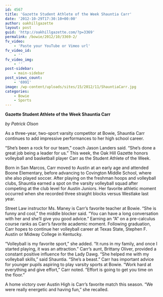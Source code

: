 ```yaml
---
id: 4567
title: 'Gazette Student Athlete of the Week Shauntia Carr'
date: '2012-10-29T17:30:10+00:00'
author: oakhillgazette
layout: post
guid: 'http://oakhillgazette.com/?p=3369'
permalink: /bowie/2012/10/3369-2/
fv_video:
    - 'Paste your YouTube or Vimeo url'
fv_video_id:
    - ''
fv_video_img:
    - ''
post-sidebar:
    - main-sidebar
post_views_count:
    - '6991'
image: /wp-content/uploads/sites/15/2012/11/ShauntiaCarr.jpg
categories:
    - Bowie
    - Sports
---
```


**Gazette Student Athlete of the Week Shauntia Carr**

*by Patrick Olson*

As a three-year, two-sport varsity competitor at Bowie, Shauntia Carr continues to add impressive performances to her high school career.

“She’s been a rock for our team,” coach Jason Landers said. “She’s done a great job being a leader for us.” This week, the Oak Hill Gazette honors volleyball and basketball player Carr as the Student Athlete of the Week.

Born in San Marcos, Carr moved to Austin at an early age and attended Boone Elementary, before advancing to Covington Middle School, where she also played soccer. After playing on the freshman hoops and volleyball clubs, Shauntia earned a spot on the varsity volleyball squad after competing at the club level for Austin Juniors. Her favorite athletic moment occurred when she recorded three straight blocks versus Westlake last year.

Street Law instructor Ms. Maney is Carr’s favorite teacher at Bowie. “She is funny and cool,” the middle blocker said. “You can have a long conversation with her and she’ll give you good advice.” Earning an “A” on a pre-calculus course ranks as Carr’s favorite academic moment. Following graduation, Carr hopes to continue her volleyball career at Texas State, Stephen F. Austin or Midway College in Kentucky.

“Volleyball is my favorite sport,” she added. “It runs in my family, and once I started playing, it was an attraction.” Carr’s aunt, Brittany Oliver, provided a constant positive influence for the Lady Dawg. “She helped me with my volleyball skills,” said Shauntia. “She’s a beast.” Carr has important advice for younger pupils aspiring to play varsity sports at Bowie. “Work hard at everything and give effort,” Carr noted. “Effort is going to get you time on the floor.”

A home victory over Austin High is Carr’s favorite match this season. “We were really energetic and having fun,” she recalled.